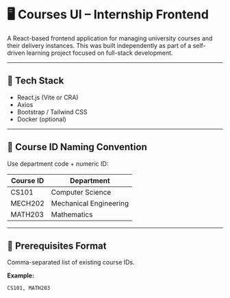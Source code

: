 # 🖥️ Courses UI – Internship Frontend

A React-based frontend application for managing university courses and their delivery instances. This was built independently as part of a self-driven learning project focused on full-stack development.

---

## 🧪 Tech Stack

- React.js (Vite or CRA)
- Axios
- Bootstrap / Tailwind CSS
- Docker (optional)

---

## 📘 Course ID Naming Convention

Use department code + numeric ID:

| Course ID | Department             |
|-----------|------------------------|
| CS101     | Computer Science       |
| MECH202   | Mechanical Engineering |
| MATH203   | Mathematics            |

---

## 📗 Prerequisites Format

Comma-separated list of existing course IDs.

**Example:**
```text
CS101, MATH203

